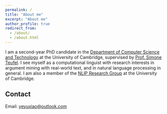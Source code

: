 ```yaml
---
permalink: /
title: "About me"
excerpt: "About me"
author_profile: true
redirect_from: 
  - /about/
  - /about.html
---
```


I am a second-year PhD candidate in the [Department of Computer Science and Technology](https://www.cl.cam.ac.uk/) at the University of Cambridge, supervised by [Prof. Simone Teufel](https://www.cl.cam.ac.uk/~sht25/). I see myself as a computational linguist with research interests in argument mining with real-world text, and in natural language processing in general. I am also a member of the [NLIP Research Group](https://www.cl.cam.ac.uk/research/nl/) at the University of Cambridge.



Contact
------
Email: yeyuxiao@outlook.com
